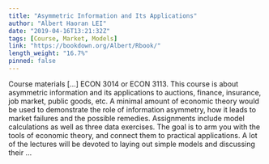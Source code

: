 ```yaml
---
title: "Asymmetric Information and Its Applications"
author: "Albert Haoran LEI"
date: "2019-04-16T13:21:32Z"
tags: [Course, Market, Models]
link: "https://bookdown.org/Albert/Rbook/"
length_weight: "16.7%"
pinned: false
---
```


Course materials [...] ECON 3014 or ECON 3113. This course is about asymmetric information and its applications to auctions, finance, insurance, job market, public goods, etc. A minimal amount of economic theory would be used to demonstrate the role of information asymmetry, how it leads to market failures and the possible remedies. Assignments include model calculations as well as three data exercises. The goal is to arm you with the tools of economic theory, and connect them to practical applications. A lot of the lectures will be devoted to laying out simple models and discussing their ...
